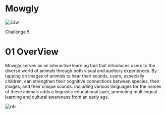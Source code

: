 # Mowgly
![33w](https://github.com/Olga039/Mowgly/assets/147190274/8bf4dacb-dd4a-4785-9dc8-e53565b2a414)

Challenge 5

# 01 OverView
Mowgly serves as an interactive learning tool that introduces users to the diverse world of animals through both visual and auditory experiences. By tapping on images of animals to hear their sounds, users, especially children, can strengthen their cognitive connections between species, their images, and their unique sounds. Including various languages for the names of these animals adds a linguistic educational layer, promoting multilingual learning and cultural awareness from an early age.

![r4r](https://github.com/Olga039/Mowgly/assets/147190274/aa2d3aa6-694b-465a-a2cd-c57d2540faa5)

